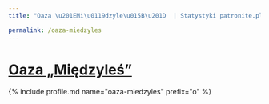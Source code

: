```yaml
---
title: "Oaza \u201EMi\u0119dzyle\u015B\u201D  | Statystyki patronite.pl | Patromierz"

permalink: /oaza-miedzyles
---
```


# [Oaza „Międzyleś” ](https://patronite.pl/oaza-miedzyles)

{% include profile.md name="oaza-miedzyles" prefix="o" %}
